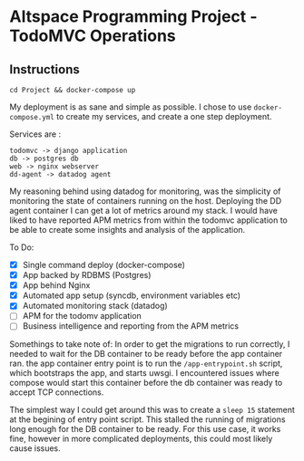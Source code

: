 # Altspace Programming Project - TodoMVC Operations

## Instructions

```
cd Project && docker-compose up
```
My deployment is as sane and simple as possible. I chose to use `docker-compose.yml` to create my services, and create a one step deployment.

Services are :
```
todomvc -> django application
db -> postgres db
web -> nginx webserver
dd-agent -> datadog agent 
```

My reasoning behind using datadog for monitoring, was the simplicity of monitoring the state of containers running on the host. Deploying the DD agent container I can get a lot of metrics around my stack. I would have liked to have reported APM metrics from within the todomvc application to be able to create some insights and analysis of the application.

To Do:
- [x] Single command deploy (docker-compose)
- [x] App backed by RDBMS (Postgres)
- [x] App behind Nginx 
- [x] Automated app setup (syncdb, environment variables etc)
- [x] Automated monitoring stack (datadog) 
- [ ] APM for the todomv application
- [ ] Business intelligence and reporting from the APM metrics

Somethings to take note of:
In order to get the migrations to run correctly, I needed to wait for the DB container to be ready before the app container ran. the app container entry point is to run the `/app-entrypoint.sh` script, which bootstraps the app, and starts uwsgi. I encountered issues where compose would start this container before the db container was ready to accept TCP connections. 

The simplest way I could get around this was to create a `sleep 15` statement at the begining of entry point script. This stalled the running of migrations long enough for the DB container to be ready. For this use case, it works fine, however in more complicated deployments, this could most likely cause issues.